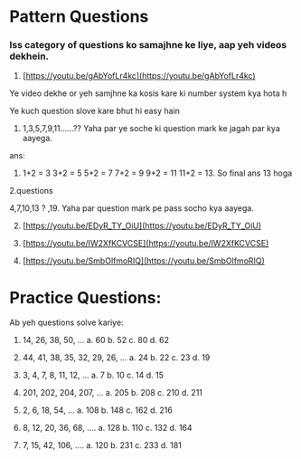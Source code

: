 # Pattern Questions #

### Iss category of questions ko samajhne ke liye, aap yeh videos dekhein.

1. [https://youtu.be/gAbYofLr4kc](https://youtu.be/gAbYofLr4kc)

Ye video dekhe or yeh samjhne ka kosis kare ki number system kya hota h
   
Ye kuch question slove kare bhut hi easy hain
   
1. 1,3,5,7,9,11......?? Yaha par ye soche ki question mark ke jagah par kya aayega.
   
 ans:
 1. 1+2 = 3
    3+2 = 5
    5+2 = 7
    7+2 = 9
    9+2 = 11
    11+2 = 13. So final ans 13 hoga 
   
 2.questions 
 
  4,7,10,13 ? ,19. Yaha par question mark pe pass socho kya aayega.
   
2. [https://youtu.be/EDyR_TY_OiU](https://youtu.be/EDyR_TY_OiU)

3. [https://youtu.be/IW2XfKCVCSE](https://youtu.be/IW2XfKCVCSE)

4. [https://youtu.be/SmbOlfmoRIQ](https://youtu.be/SmbOlfmoRIQ)

# Practice Questions: 
Ab yeh questions solve kariye:

   1. 14, 26, 38, 50, ...
          a.  60
          b.  52
          c.  80
          d.  62
          
   2. 44, 41, 38, 35, 32, 29, 26, ...
          a.  24
          b.  22
          c. 23
          d.  19
          
   3. 3, 4, 7, 8, 11, 12, ...
            a. 7
            b. 10
            c. 14
            d. 15
   4. 201, 202, 204, 207, ...
            a.  205
            b.  208
            c.  210
            d.  211
            
   5. 2, 6, 18, 54, …
             a. 108
             b. 148
             c. 162
             d. 216
             
   6. 8, 12, 20, 36, 68, ….
         a.   128
         b.   110
         c.   132
         d.   164
         
  7. 7, 15, 42, 106, ….
           a.  120
           b.  231
           c.  233
           d.  181








